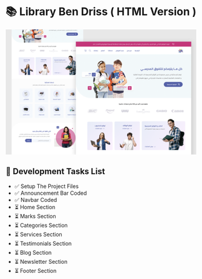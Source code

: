 # 📚 Library Ben Driss ( HTML Version )

![Design and Development](https://github.com/Jaouadi7/library-bendriss/blob/main/bendriss.png)

## 🎯 Development Tasks List

- ✅ Setup The Project Files
- ✅ Announcement Bar Coded
- ✅ Navbar Coded
- ⏳ Home Section
- ⏳ Marks Section
- ⏳ Categories Section
- ⏳ Services Section
- ⏳ Testimonials Section
- ⏳ Blog Section
- ⏳ Newsletter Section
- ⏳ Footer Section
